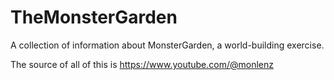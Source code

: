 # TheMonsterGarden
A collection of information about MonsterGarden, a world-building exercise.

The source of all of this is https://www.youtube.com/@monlenz

